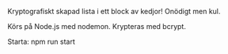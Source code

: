 Kryptografiskt skapad lista i ett block av kedjor!
Onödigt men kul.

Körs på Node.js med nodemon.
Krypteras med bcrypt.

Starta: npm run start